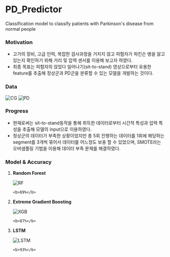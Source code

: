 # PD_Predictor
Classification model to classify patients with Parkinson's disease from normal people

<h3>Motivation</h3>
  <ul>
  <li>고가의 장비, 고급 인력, 복잡한 검사과정을 거치지 않고 피험자가 파킨슨 병을 앓고 있는지 확인하기 위해 거리 및 압력 센서를 이용해 보고자 하였다.</li>
  <li>최종 목표는 피험자의 앉았다 일어나기(sit-to-stand) 영상으로부터 유용한 feature를 추출해 정상군과 PD군을 분류할 수 있는 모델을 개발하는 것이다.</li>
  </ul>

<h3>Data</h3>


![CG](https://user-images.githubusercontent.com/76942846/205491144-1eb58ac6-3104-47a2-9b11-0cdea7be402c.png)
![PD](https://user-images.githubusercontent.com/76942846/205491152-2d37be7b-4fef-4050-a462-316ed043b98c.png)

<h3>Progress</h3>
  <ul>
  <li>현재로써는 sit-to-stand동작을 통해 취득한 데이터로부터 시간적 특성과 압력 특성을 추출해 모델의 input으로 이용하였다.</li>
  <li>정상군의 데이터가 부족한 상황이었지만 총 5회 진행하는 데이터를 1회에 해당하는 segment를 3개씩 묶어서 데이터를 어느정도 보충 할 수 있었으며, SMOTE라는 오버샘플링 기법을
  이용해 데이터 부족 문제를 해결하였다.</li>
  </ul>
  
<h3>Model & Accuracy</h3>
  <ol>
  <li>
  <b>Random Forest</b>
  
  ![RF](https://user-images.githubusercontent.com/76942846/205668015-4a85f6e3-6c71-4e58-8f6b-f87d9713f2e6.png)

    <b>89%</b>
  </li>
  <li>
  <b>Extreme Gradient Boosting</b>
    
  ![XGB](https://user-images.githubusercontent.com/76942846/205668043-871e98e1-2de8-41b3-b375-12f43d1abedc.png)
  
    <b>87%</b>
    
  </li>
  
  <li>

  <b>LSTM</b>
    
  ![LSTM](https://user-images.githubusercontent.com/76942846/205668082-bbe5b915-6391-436c-b933-cd9a26797d9b.png)
  
    <b>93%</b>
   
  </li>
  </ol>
  

